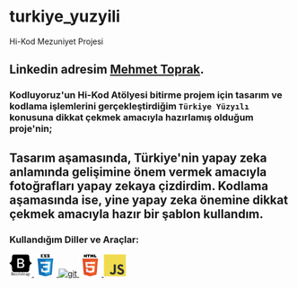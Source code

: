 # turkiye_yuzyili
Hi-Kod Mezuniyet Projesi

Linkedin adresim [Mehmet Toprak](https://www.linkedin.com/in/mehmet-toprak-486a88236/).
---

### Kodluyoruz'un Hi-Kod Atölyesi bitirme projem için tasarım ve kodlama işlemlerini gerçekleştirdiğim `Türkiye Yüzyılı` konusuna dikkat çekmek amacıyla hazırlamış olduğum proje'nin; 
Tasarım aşamasında, Türkiye'nin yapay zeka anlamında gelişimine önem vermek amacıyla fotoğrafları yapay zekaya çizdirdim.
Kodlama aşamasında ise, yine yapay zeka önemine dikkat çekmek amacıyla hazır bir şablon kullandım.
---



<h3 align="left">Kullandığım Diller ve Araçlar:</h3>
<p align="left"> <a href="https://getbootstrap.com" target="_blank" rel="noreferrer"> <img src="https://raw.githubusercontent.com/devicons/devicon/master/icons/bootstrap/bootstrap-plain-wordmark.svg" alt="bootstrap" width="40" height="40"/> </a> <a href="https://www.w3schools.com/css/" target="_blank" rel="noreferrer"> <img src="https://raw.githubusercontent.com/devicons/devicon/master/icons/css3/css3-original-wordmark.svg" alt="css3" width="40" height="40"/> </a></a> <a href="https://git-scm.com/" target="_blank" rel="noreferrer"> <img src="https://www.vectorlogo.zone/logos/git-scm/git-scm-icon.svg" alt="git" width="40" height="40"/> </a> <a href="https://www.w3.org/html/" target="_blank" rel="noreferrer"> <img src="https://raw.githubusercontent.com/devicons/devicon/master/icons/html5/html5-original-wordmark.svg" alt="html5" width="40" height="40"/> </a> <a href="https://developer.mozilla.org/en-US/docs/Web/JavaScript" target="_blank" rel="noreferrer"> <img src="https://raw.githubusercontent.com/devicons/devicon/master/icons/javascript/javascript-original.svg" alt="javascript" width="40" height="40"/> </a>  </p>
